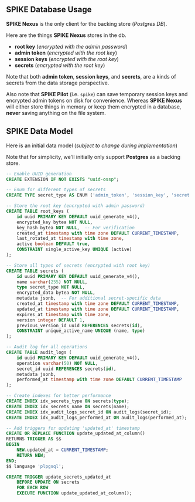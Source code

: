 ## SPIKE Database Usage

**SPIKE Nexus** is the only client for the backing store (*Postgres DB*).

Here are the things **SPIKE Nexus** stores in the db.

* **root key** (*encrypted with the admin password*)
* **admin token** (*encrypted with the root key*)
* **session keys** (*encrypted with the root key*)
* **secrets** (*encrypted with the root key*)

Note that both **admin token**, **session keys**, and **secrets**, are a kinds
of secrets from the data storage perspective.

Also note that **SPIKE Pilot** (i.e. `spike`) can save temporary session keys
and encrypted admin tokens on disk for convenience. Whereas **SPIKE Nexus**
will either store things in memory or keep them encrypted in a database, **never**
saving anything on the file system.

## SPIKE Data Model

Here is an initial data model (*subject to change during implementation*)

Note that for simplicity, we'll initially only support **Postgres** as a
backing store.

```sql
-- Enable UUID generation
CREATE EXTENSION IF NOT EXISTS "uuid-ossp";

-- Enum for different types of secrets
CREATE TYPE secret_type AS ENUM ('admin_token', 'session_key', 'secret');

-- Store the root key (encrypted with admin password)
CREATE TABLE root_keys (
    id uuid PRIMARY KEY DEFAULT uuid_generate_v4(),
    encrypted_key bytea NOT NULL,
    key_hash bytea NOT NULL,  -- For verification
    created_at timestamp with time zone DEFAULT CURRENT_TIMESTAMP,
    last_rotated_at timestamp with time zone,
    active boolean DEFAULT true,
    CONSTRAINT single_active_key UNIQUE (active)
);

-- Store all types of secrets (encrypted with root key)
CREATE TABLE secrets (
    id uuid PRIMARY KEY DEFAULT uuid_generate_v4(),
    name varchar(255) NOT NULL,
    type secret_type NOT NULL,
    encrypted_data bytea NOT NULL,
    metadata jsonb,  -- For additional secret-specific data
    created_at timestamp with time zone DEFAULT CURRENT_TIMESTAMP,
    updated_at timestamp with time zone DEFAULT CURRENT_TIMESTAMP,
    expires_at timestamp with time zone,
    version integer DEFAULT 1,
    previous_version_id uuid REFERENCES secrets(id),
    CONSTRAINT unique_active_name UNIQUE (name, type)
);

-- Audit log for all operations
CREATE TABLE audit_logs (
    id uuid PRIMARY KEY DEFAULT uuid_generate_v4(),
    operation varchar(50) NOT NULL,
    secret_id uuid REFERENCES secrets(id),
    metadata jsonb,
    performed_at timestamp with time zone DEFAULT CURRENT_TIMESTAMP
);

-- Create indexes for better performance
CREATE INDEX idx_secrets_type ON secrets(type);
CREATE INDEX idx_secrets_name ON secrets(name);
CREATE INDEX idx_audit_logs_secret_id ON audit_logs(secret_id);
CREATE INDEX idx_audit_logs_performed_at ON audit_logs(performed_at);

-- Add triggers for updating 'updated_at' timestamp
CREATE OR REPLACE FUNCTION update_updated_at_column()
RETURNS TRIGGER AS $$
BEGIN
    NEW.updated_at = CURRENT_TIMESTAMP;
    RETURN NEW;
END;
$$ language 'plpgsql';

CREATE TRIGGER update_secrets_updated_at
    BEFORE UPDATE ON secrets
    FOR EACH ROW
    EXECUTE FUNCTION update_updated_at_column();
```
